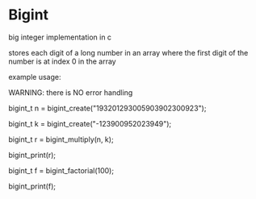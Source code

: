 # Bigint
big integer implementation in c

stores each digit of a long number in an array where the first digit of the number is at index 0 in the array



example usage:

WARNING: there is NO error handling

bigint_t n = bigint_create("193201293005903902300923");

bigint_t k = bigint_create("-123900952023949");

bigint_t r = bigint_multiply(n, k);

bigint_print(r);

bigint_t f = bigint_factorial(100);

bigint_print(f);
